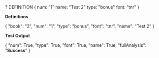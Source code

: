 ? DEFINITION {
    num: "1"
    name: "Test 2"
    type: "bonus"
    font: "tnr"
}

**Definitions**

{
    "book": "2",
     "num": "1",
    "type": "bonus",
    "font": "tnr",
    "name": "Test 2"
}

**Test Output**

{
     "num": True,
    "type": True,
    "font": True,
    "name": True,
    "fullAnalysis": "**Success**"
}